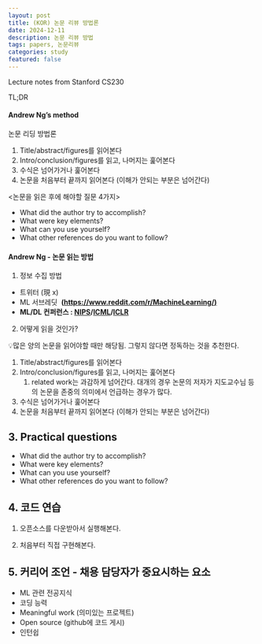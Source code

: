 ```yaml
---
layout: post
title: (KOR) 논문 리뷰 방법론
date: 2024-12-11
description: 논문 리뷰 방법
tags: papers, 논문리뷰
categories: study
featured: false
---
```


<aside>
Lecture notes from Stanford CS230
</aside>

TL;DR

#### Andrew Ng’s method

논문 리딩 방법론

1. Title/abstract/figures를 읽어본다
2. Intro/conclusion/figures를 읽고, 나머지는 훑어본다
3. 수식은 넘어가거나 훑어본다
4. 논문을 처음부터 끝까지 읽어본다 (이해가 안되는 부분은 넘어간다)

<논문을 읽은 후에 해야할 질문 4가지>

- What did the author try to accomplish?
- What were key elements?
- What can you use yourself?
- What other references do you want to follow?

#### Andrew Ng - 논문 읽는 방법

1. 정보 수집 방법

- 트위터 (現 x)
- ML 서브레딧  **([https://www.reddit.com/r/MachineLearning/)](https://www.reddit.com/r/MachineLearning/)**
- **ML/DL 컨퍼런스 : [NIPS](https://nips.cc/)/[ICML](https://icml.cc/)/[ICLR](https://iclr.cc/)**

2. 어떻게 읽을 것인가?

💡많은 양의 논문을 읽어야할 때만 해당됨. 그렇지 않다면 정독하는 것을 추천한다.

1. Title/abstract/figures를 읽어본다
2. Intro/conclusion/figures를 읽고, 나머지는 훑어본다
   1. related work는 과감하게 넘어간다. 대개의 경우 논문의 저자가 지도교수님 등의 논문을 존중의 의미에서 언급하는 경우가 많다.
3. 수식은 넘어가거나 훑어본다
4. 논문을 처음부터 끝까지 읽어본다 (이해가 안되는 부분은 넘어간다)

## 3. Practical questions

- What did the author try to accomplish?
- What were key elements?
- What can you use yourself?
- What other references do you want to follow?

## 4. 코드 연습

1. 오픈소스를 다운받아서 실행해본다.

2. 처음부터 직접 구현해본다.

## 5. 커리어 조언 - 채용 담당자가 중요시하는 요소

- ML 관련 전공지식
- 코딩 능력
- Meaningful work (의미있는 프로젝트)
- Open source (github에 코드 게시)
- 인턴쉽